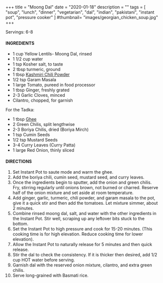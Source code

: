 +++
title = "Moong Dal"
date = "2020-01-18"
description = ""
tags = [
    "soup",
    "lunch",
    "dinner",
    "vegetarian", 
    "dal", 
    "indian", 
    "pakistani", 
    "instant pot", 
    "pressure cooker" 
]
#thumbnail= "images/georgian_chicken_soup.jpg"
+++

Servings: 6-8 <!--more-->

#### INGREDIENTS 

* 1 cup Yellow Lentils- Moong Dal, rinsed   
* 1 1/2 cup water 
* 1 tsp Kosher salt, to taste
* 2 tbsp turmeric, ground 
* 1 tbsp [Kashmiri Chili Powder](https://amzn.to/3jP2lMC) 
* 1/2 tsp Garam Masala
* 1 large Tomato, pureed in food processor 
* 1 tbsp Ginger, freshly grated 
* 2-3 Garlic Cloves, minced 
* Cilantro, chopped, for garnish 

For the Tadka: 
* 1 tbsp [Ghee](https://amzn.to/2ZkJkrW) 
* 2 Green Chilis, split lengthwise 
* 2-3 Boriya Chilis, dried (Boriya Mirch) 
* 1 tsp Cumin Seeds 
* 1/2 tsp Mustard Seeds 
* 3-4 Curry Leaves (Curry Patta)  
* 1 large Red Onion, thinly sliced

#### DIRECTIONS 

1. Set Instant Pot to saute mode and warm the ghee. 
2. Add the boriya chili, cumin seed, mustard seed, and curry leaves. 
3. Once the ingredients begin to sputter, add the onion and green chilis. Fry, stirring regularly until onions brown, not burned or charred. Reserve half of the onion mixture and set aside at room temperature. 
4. Add ginger, garlic, turmeric, chili powder, and garam masala to the pot, give it a quick stir and then add the tomatoes. Let mixture simmer, about 2 minutes. 
5. Combine rinsed moong dal, salt, and water with the other ingredients in the Instant Pot. Stir well, scraping up any leftover bits stuck to the bottom. 
6. Set the Instant Pot to high pressure and cook for 15-20 minutes. (This cooking time is for high elevation. Reduce cooking time for lower elevation). 
7. Allow the Instant Pot to naturally release for 5 minutes and then quick release. 
8. Stir the dal to check the consistency. If it is thicker then desired, add 1/2 cup HOT water before serving. 
9. Garnish dal with the reserved onion mixture, cilantro, and extra green chilis. 
10. Serve long-grained with Basmati rice. 
